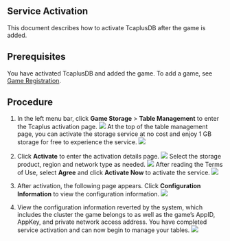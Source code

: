 [//]: # (chinagitpath:XXXXX)

## Service Activation
This document describes how to activate TcaplusDB after the game is added.

##  Prerequisites
You have activated TcaplusDB and added the game.
To add a game, see [Game Registration](https://intl.cloud.tencent.com/document/product/596/10707).

## Procedure


1. In the left menu bar, click **Game Storage** > **Table Management** to enter the Tcaplus activation page.
![](https://main.qcloudimg.com/raw/118526d068f885e9de945e6bd820b979.png)
At the top of the table management page, you can activate the storage service at no cost and enjoy 1 GB storage for free to experience the service.
![](https://main.qcloudimg.com/raw/a29670240c2979cd5840fb5edd3e8dc2.png)

2. Click **Activate** to enter the activation details page.
![](https://main.qcloudimg.com/raw/05d9e5a8fec5fad85126df25ef83b765.png)
Select the storage product, region and network type as needed.
![](https://main.qcloudimg.com/raw/b8c03cfcb8f924fd933ea94d67dbd7ef.png)
After reading the Terms of Use, select **Agree** and click **Activate Now** to activate the service.
![](https://main.qcloudimg.com/raw/34a603589ab28b541e9022fa331c8433.png)

3. After activation, the following page appears. Click **Configuration Information** to view the configuration information.
![](https://main.qcloudimg.com/raw/8275686caae2adda29534069d0b2d1bf.png)
 
4. View the configuration information reverted by the system, which includes the cluster the game belongs to as well as the game’s AppID, AppKey, and private network access address. You have completed service activation and can now begin to manage your tables.
![](https://main.qcloudimg.com/raw/8cfdb0d9d88d1ab834271db27b63d4fb.png)

